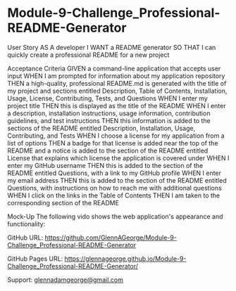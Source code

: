 # Module-9-Challenge_Professional-README-Generator

User Story AS A developer I WANT a README generator SO THAT I can quickly create a professional README for a new project

Acceptance Criteria GIVEN a command-line application that accepts user input WHEN I am prompted for information about my application repository THEN a high-quality, professional README.md is generated with the title of my project and sections entitled Description, Table of Contents, Installation, Usage, License, Contributing, Tests, and Questions WHEN I enter my project title THEN this is displayed as the title of the README WHEN I enter a description, installation instructions, usage information, contribution guidelines, and test instructions THEN this information is added to the sections of the README entitled Description, Installation, Usage, Contributing, and Tests WHEN I choose a license for my application from a list of options THEN a badge for that license is added near the top of the README and a notice is added to the section of the README entitled License that explains which license the application is covered under WHEN I enter my GitHub username THEN this is added to the section of the README entitled Questions, with a link to my GitHub profile WHEN I enter my email address THEN this is added to the section of the README entitled Questions, with instructions on how to reach me with additional questions WHEN I click on the links in the Table of Contents THEN I am taken to the corresponding section of the README

Mock-Up The following vido shows the web application's appearance and functionality:

GitHub URL: https://github.com/GlennAGeorge/Module-9-Challenge_Professional-README-Generator

GitHub Pages URL: https://glennageorge.github.io/Module-9-Challenge_Professional-README-Generator/

Support: glennadamgeorge@gmail.com
